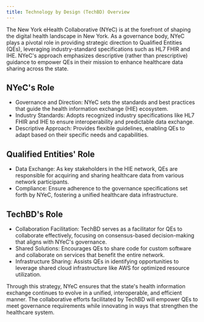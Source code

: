 ```yaml
---
title: Technology by Design (TechBD) Overview
---
```


The New York eHealth Collaborative (NYeC) is at the forefront of shaping the
digital health landscape in New York. As a governance body, NYeC plays a pivotal
role in providing strategic direction to Qualified Entities (QEs), leveraging
industry-standard specifications such as HL7 FHIR and IHE. NYeC's approach
emphasizes descriptive (rather than prescriptive) guidance to empower QEs in
their mission to enhance healthcare data sharing across the state.

## NYeC's Role

- Governance and Direction: NYeC sets the standards and best practices that
  guide the health information exchange (HIE) ecosystem.
- Industry Standards: Adopts recognized industry specifications like HL7 FHIR
  and IHE to ensure interoperability and predictable data exchange.
- Descriptive Approach: Provides flexible guidelines, enabling QEs to adapt
  based on their specific needs and capabilities.

## Qualified Entities' Role

- Data Exchange: As key stakeholders in the HIE network, QEs are responsible for
  acquiring and sharing healthcare data from various network participants.
- Compliance: Ensure adherence to the governance specifications set forth by
  NYeC, fostering a unified healthcare data infrastructure.

## TechBD's Role

- Collaboration Facilitation: TechBD serves as a facilitator for QEs to
  collaborate effectively, focusing on consensus-based decision-making that
  aligns with NYeC's governance.
- Shared Solutions: Encourages QEs to share code for custom software and
  collaborate on services that benefit the entire network.
- Infrastructure Sharing: Assists QEs in identifying opportunities to leverage
  shared cloud infrastructure like AWS for optimized resource utilization.

Through this strategy, NYeC ensures that the state's health information exchange
continues to evolve in a unified, interoperable, and efficient manner. The
collaborative efforts facilitated by TechBD will empower QEs to meet governance
requirements while innovating in ways that strengthen the healthcare system.
